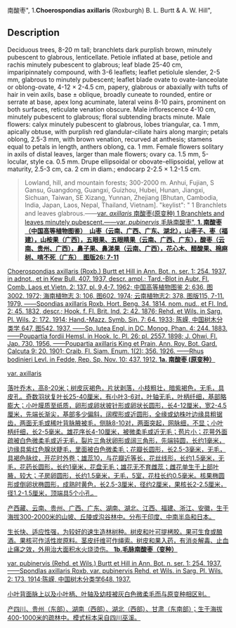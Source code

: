 南酸枣",
1.**Choerospondias axillaris** (Roxburgh) B. L. Burtt & A. W. Hill",

## Description
Deciduous trees, 8-20 m tall; branchlets dark purplish brown, minutely pubescent to glabrous, lenticellate. Petiole inflated at base, petiole and rachis minutely pubescent to glabrous; leaf blade 25-40 cm, imparipinnately compound, with 3-6 leaflets; leaflet petiolule slender, 2-5 mm, glabrous to minutely pubescent; leaflet blade ovate to ovate-lanceolate or oblong-ovate, 4-12 × 2-4.5 cm, papery, glabrous or abaxially with tufts of hair in vein axils, base ± oblique, broadly cuneate to rounded, entire or serrate at base, apex long acuminate, lateral veins 8-10 pairs, prominent on both surfaces, reticulate venation obscure. Male inflorescence 4-10 cm, minutely pubescent to glabrous; floral subtending bracts minute. Male flowers: calyx minutely pubescent to glabrous, lobes triangular, ca. 1 mm, apically obtuse, with purplish red glandular-ciliate hairs along margin; petals oblong, 2.5-3 mm, with brown venation, recurved at anthesis; stamens equal to petals in length, anthers oblong, ca. 1 mm. Female flowers solitary in axils of distal leaves, larger than male flowers; ovary ca. 1.5 mm, 5-locular, style ca. 0.5 mm. Drupe ellipsoidal or obovate-ellipsoidal, yellow at maturity, 2.5-3 cm, ca. 2 cm in diam.; endocarp 2-2.5 × 1.2-1.5 cm.

> Lowland, hill, and mountain forests; 300-2000 m. Anhui, Fujian, S Gansu, Guangdong, Guangxi, Guizhou, Hubei, Hunan, Jiangxi, Sichuan, Taiwan, SE Xizang, Yunnan, Zhejiang [Bhutan, Cambodia, India, Japan, Laos, Nepal, Thailand, Vietnam].
  "keylist": "
1 Branchlets and leaves glabrous.——<a href='/info/Choerospondias axillaris var. axillaris?t=foc'>var. *axillaris* 南酸枣(原变种)
1 Branchlets and leaves minutely pubescent.——<a href='/info/Choerospondias axillaris var. pubinervis?t=foc'>var. *pubinervis* 毛脉南酸枣",
**1. 南酸枣（中国高等植物图鉴）　山枣（云南、广西、广东、湖北），山枣子、枣（福建），山桉果（广西〕，五眼果、五眼睛果（云南、广西、广东），酸枣（云南、贵州、广西），鼻子果、鼻涕果（云南、广西），花心木、醋酸果、棉麻树、啃不死（广东）　图版26: 7-11**

Choerospondias axillaris (Roxb.) Burtt et Hill in Ann. Bot. n. ser. 1: 254. 1937, in adnot., et in Kew Bull. 407. 1937, descr. ampl.; Tard.-Blot in Aubr. Fl. Comb. Laos et Vietn. 2: 137, pl. 9,4-7. 1962; 中国高等植物图鉴 2: 636, 图3002. 1972; 海南植物志 3: 106, 图602. 1974; 云南植物志2: 378, 图版115, 7-11. 1979. ——Spondias axillaris Roxb. Hort. Beng. 34. 1814, nom. nud., et Fl. Ind. 2: 45. 1832, descr.; Hook. f. Fl. Brit. Ind. 2: 42. 1876; Rehd. et Wils. in Sarg. Pl. Wils. 2: 172. 1914; Hand.-Mazz. Symb. Sin. 7: 64. 1933; 陈嵘, 中国树木分类学 647, 图542. 1937. ——Sp. lutea Engl. in DC. Monog. Phan. 4: 244. 1883. ——Poupartia fordii Hemsl. in Hook. Ic. Pl. 26: pl. 2557. 1898; J. Ohwi, Fl. Jap. 730. 1956. ——Poupartia axillaris King et Prain, Ann. Roy. Bot. Gard. Calcuta 9: 20. 1901; Craib, Fl. Siam. Enum. 1(2): 356. 1926. ——Rhus bodinieri Levl. in Fedde, Rep. Sp. Nov. 10: 437. 1912.
**1a. 南酸枣 (原变种）**

var. axillaris

落叶乔木，高8-20米；树皮灰褐色，片状剥落，小枝粗壮，暗紫褐色，无毛，具皮孔。奇数羽状复叶长25-40厘米，有小叶3-6对，叶轴无毛，叶柄纤细，基部略膨大；小叶膜质至纸质，卵形或卵状披针形或卵状长圆形，长4-12厘米，宽2-4.5厘米，先端长渐尖，基部多少偏斜，阔楔形或近圆形，全缘或幼株叶边缘具粗锯齿，两面无毛或稀叶背脉腋被毛，侧脉8-10对，两面突起，网脉细，不显；小叶柄纤细，长2-5毫米。雄花序长4-10厘米，被微柔毛或近无毛；苞片小；花萼外面疏被白色微柔毛或近无毛，裂片三角状卵形或阔三角形，先端钝圆，长约1毫米，边缘具紫红色腺状睫毛，里面被白色微柔毛；花瓣长圆形，长2.5-3毫米，无毛，具褐色脉纹，开花时外卷；雄蕊10，与花瓣近等长，花丝线形，长约1.5毫米，无毛，花药长圆形，长约1毫米，花盘无毛；雄花无不育雌蕊；雌花单生于上部叶腋，较大；子房卵圆形，长约1.5毫米，无毛，5室，花柱长约0.5毫米。核果椭圆形或倒卵状椭圆形，成熟时黄色，长2.5-3厘米，径约2厘米，果核长2-2.5厘米，径1.2-1.5厘米，顶端具5个小孔。

产西藏、云南、贵州、广西、广东、湖南、湖北、江西、福建、浙江、安徽，生于海拔300-2000米的山坡、丘陵或沟谷林中。分布于印度、中南半岛和日本。

生长快、适应性强，为较好的速生造林树种。树皮和叶可提栲胶。果可生食或酿酒。果核可作活性炭原料。茎皮纤维可作绳索。树皮和果入药，有消炎解毒、止血止痛之效，外用治大面积水火烧烫伤。
**1b.毛脉南酸枣（变种）**

var. pubinervis (Rehd. et Wils.) Burtt et Hill in Ann. Bot. n. ser. 1: 254. 1937.——Spondlas axillaris Roxb. var. pubinervis Rehd. et Wils. in Sarg. Pl. Wils. 2: 173. 1914;陈嵘, 中国树木分类学648. 1937.

小叶背面脉上以及小叶柄、叶轴及幼枝被灰白色微柔毛而与原变种相区别。

产四川、贵州（东部）、湖南（西部）、湖北（西部）、甘肃（东南部）；生于海拔400-1000米的疏林中。模式标本采自四川巫溪。
